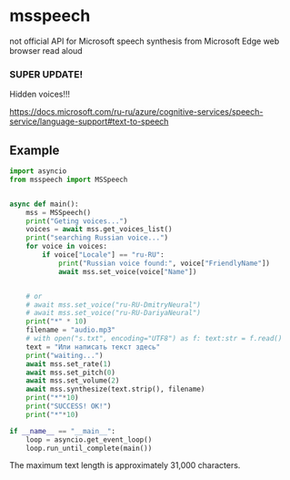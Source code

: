 # msspeech
not official API for Microsoft speech synthesis from Microsoft Edge web browser read aloud

### SUPER UPDATE!

Hidden voices!!!

https://docs.microsoft.com/ru-ru/azure/cognitive-services/speech-service/language-support#text-to-speech

## Example
```python
import asyncio
from msspeech import MSSpeech


async def main():
	mss = MSSpeech()
	print("Geting voices...")
	voices = await mss.get_voices_list()
	print("searching Russian voice...")
	for voice in voices:
		if voice["Locale"] == "ru-RU":
			print("Russian voice found:", voice["FriendlyName"])
			await mss.set_voice(voice["Name"])


	# or
	# await mss.set_voice("ru-RU-DmitryNeural")
	# await mss.set_voice("ru-RU-DariyaNeural")
	print("*" * 10)
	filename = "audio.mp3"
	# with open("s.txt", encoding="UTF8") as f: text:str = f.read()
	text = "Или написать текст здесь"
	print("waiting...")
	await mss.set_rate(1)
	await mss.set_pitch(0)
	await mss.set_volume(2)
	await mss.synthesize(text.strip(), filename)
	print("*"*10)
	print("SUCCESS! OK!")
	print("*"*10)

if __name__ == "__main__":
	loop = asyncio.get_event_loop()
	loop.run_until_complete(main())
```

The maximum text length is approximately 31,000 characters.
